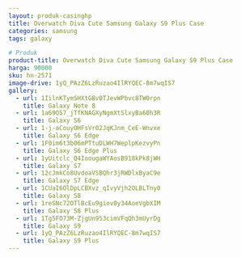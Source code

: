 ```yaml
---
layout: produk-casinghp
title: Overwatch Diva Cute Samsung Galaxy S9 Plus Case
categories: samsung
tags: galaxy

# Produk
product-title: Overwatch Diva Cute Samsung Galaxy S9 Plus Case
harga: 90000
sku: hn-2571
image-drive: 1yQ_PAzZ6LzRuzao4IlRYQEC-8m7wqIS7
gallery:
  - url: 1IilnKTymSHXtGBv0TJevWPbvc8TW0rpn
    title: Galaxy Note 8
  - url: 1a69O57_jTfKNAGXyNgmXtSlxyBa60h3R
    title: Galaxy S6
  - url: 1-j-aCouyOHFsVr02JqKJnm_CeE-Wnvxe
    title: Galaxy S6 Edge
  - url: 1F0im6t3b06mPTtuDLWH7WeplpKezvyPn
    title: Galaxy S6 Edge Plus
  - url: 1yUitclc_Q4IoougaWYAosB918kPk8jWH
    title: Galaxy S7
  - url: 12cJmkCo8UvdoaVSBQhr3jRWDlxByaC9e
    title: Galaxy S7 Edge
  - url: 1CUaI6OlDpLCBXvz_qIvyVjh2OLBLTny0
    title: Galaxy S8
  - url: 1reSNc72OTlBcEu9giov0y34AoeVgbXIM
    title: Galaxy S8 Plus
  - url: 1Tg5FO73M-ZjgUn953cimVFqQh3mUyrDg
    title: Galaxy S9
  - url: 1yQ_PAzZ6LzRuzao4IlRYQEC-8m7wqIS7
    title: Galaxy S9 Plus
---
```

